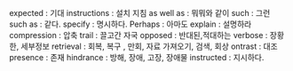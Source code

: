 
expected : 기대
instructions : 설치 지침
as well as : 뭐뭐와 같이
such : 그런
such as : 같다.
specify : 명시하다.
Perhaps  : 아마도
explain : 설명하라
compression : 압축
trail : 끌고간 자국
opposed  : 반대된,적대하는
verbose : 장황한, 세부정보
retrieval : 회복, 복구 , 만회, 자료 가져오기, 검색, 회상
ontrast : 대조
presence : 존재
hindrance : 방해, 장애, 고장, 장애물
instructed : 지시하다.
 




















